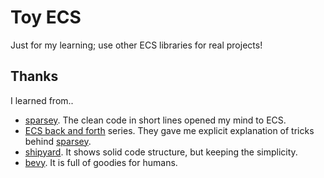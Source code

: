 # Toy ECS

Just for my learning; use other ECS libraries for real projects!

## Thanks

I learned from..

* [sparsey]. The clean code in short lines opened my mind to ECS.
* [ECS back and forth][ebaf] series. They gave me explicit explanation of tricks behind [sparsey].
* [shipyard]. It shows solid code structure, but keeping the simplicity.
* [bevy]. It is full of goodies for humans.

[sparsey]: https://github.com/LechintanTudor/sparsey
[ebaf]: https://skypjack.github.io/2019-02-14-ecs-baf-part-1/
[shipyard]: https://github.com/leudz/shipyard
[bevy]: https://github.com/bevyengine/bevy

